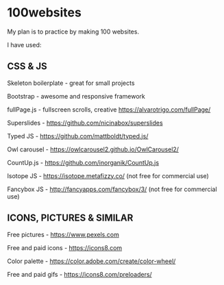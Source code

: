 # 100websites 

My plan is to practice by making 100 websites.

I have used:

## CSS & JS

Skeleton boilerplate - great for small projects

Bootstrap - awesome and responsive framework

fullPage.js - fullscreen scrolls, creative https://alvarotrigo.com/fullPage/

Superslides - https://github.com/nicinabox/superslides

Typed JS - https://github.com/mattboldt/typed.js/

Owl carousel - https://owlcarousel2.github.io/OwlCarousel2/

CountUp.js - https://github.com/inorganik/CountUp.js

Isotope JS - https://isotope.metafizzy.co/ (not free for commercial use)

Fancybox JS - http://fancyapps.com/fancybox/3/ (not free for commercial use)

## ICONS, PICTURES & SIMILAR

Free pictures - https://www.pexels.com 

Free and paid icons - https://icons8.com

Color palette - https://color.adobe.com/create/color-wheel/

Free and paid gifs - https://icons8.com/preloaders/

